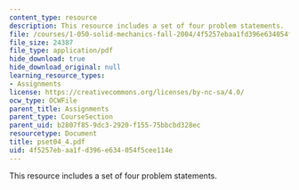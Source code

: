 ```yaml
---
content_type: resource
description: This resource includes a set of four problem statements.
file: /courses/1-050-solid-mechanics-fall-2004/4f5257ebaa1fd396e634054f5cee114e_pset04_4.pdf
file_size: 24387
file_type: application/pdf
hide_download: true
hide_download_original: null
learning_resource_types:
- Assignments
license: https://creativecommons.org/licenses/by-nc-sa/4.0/
ocw_type: OCWFile
parent_title: Assignments
parent_type: CourseSection
parent_uid: b2807f85-9dc3-2920-f155-75bbcbd328ec
resourcetype: Document
title: pset04_4.pdf
uid: 4f5257eb-aa1f-d396-e634-054f5cee114e
---
```

This resource includes a set of four problem statements.